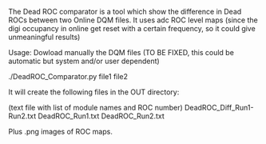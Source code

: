 The Dead ROC comparator is a tool which show the difference in Dead ROCs between two Online DQM files.
It uses adc ROC level maps (since the digi occupancy in online get reset with a certain frequency, so it could give unmeaningful results)

Usage:
Dowload manually the DQM files (TO BE FIXED, this could be automatic but system and/or user dependent)

./DeadROC_Comparator.py file1 file2 

It will create the following files in the OUT directory:

(text file with list of module names and ROC number)
DeadROC_Diff_Run1-Run2.txt
DeadROC_Run1.txt
DeadROC_Run2.txt

Plus .png images of ROC maps.


